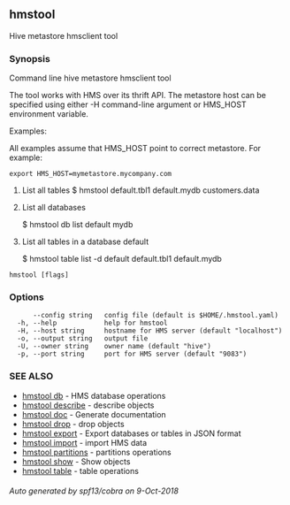 ## hmstool

Hive metastore hmsclient tool

### Synopsis

Command line hive metastore hmsclient tool

The tool works with HMS over its thrift API. The metastore host can be specified
using either -H command-line argument or HMS_HOST environment variable.

Examples:

All examples assume that HMS_HOST point to correct metastore. For example:

	export HMS_HOST=mymetastore.mycompany.com

1. List all tables
	$ hmstool
	default.tbl1
	default.mydb
	customers.data

2. List all databases

	$ hmstool db list
	default
	mydb

3. List all tables in a database default

	$ hmstool table list -d default
	default.tbl1
	default.mydb


```
hmstool [flags]
```

### Options

```
      --config string   config file (default is $HOME/.hmstool.yaml)
  -h, --help            help for hmstool
  -H, --host string     hostname for HMS server (default "localhost")
  -o, --output string   output file
  -U, --owner string    owner name (default "hive")
  -p, --port string     port for HMS server (default "9083")
```

### SEE ALSO

* [hmstool db](hmstool_db.md)	 - HMS database operations
* [hmstool describe](hmstool_describe.md)	 - describe objects
* [hmstool doc](hmstool_doc.md)	 - Generate documentation
* [hmstool drop](hmstool_drop.md)	 - drop objects
* [hmstool export](hmstool_export.md)	 - Export databases or tables in JSON format
* [hmstool import](hmstool_import.md)	 - import HMS data
* [hmstool partitions](hmstool_partitions.md)	 - partitions operations
* [hmstool show](hmstool_show.md)	 - Show objects
* [hmstool table](hmstool_table.md)	 - table operations

###### Auto generated by spf13/cobra on 9-Oct-2018
